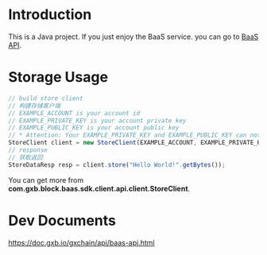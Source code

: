 # Introduction

This is a Java project.
If you just enjoy the BaaS service. you can go to [BaaS API](https://doc.gxb.io/gxchain/api/baas-api.html).


# Storage Usage

```js
// build store client
// 构建存储客户端
// EXAMPLE_ACCOUNT is your account id
// EXAMPLE_PRIVATE_KEY is your account private key
// EXAMPLE_PUBLIC_KEY is your account public key
// * Attention: Your EXAMPLE_PRIVATE_KEY and EXAMPLE_PUBLIC_KEY can not be uploaded.
StoreClient client = new StoreClient(EXAMPLE_ACCOUNT, EXAMPLE_PRIVATE_KEY, EXAMPLE_PUBLIC_KEY, false);
// response
// 获取返回
StoreDataResp resp = client.store("Hello World!".getBytes());
```

You can get more from **com.gxb.block.baas.sdk.client.api.client.StoreClient**.

# Dev Documents

https://doc.gxb.io/gxchain/api/baas-api.html

